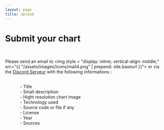 ```yaml
---
layout: page
title: Upload
---
```


# Submit your chart

<br>


Please send an email to <img style = "display: inline;  vertical-align: middle;" src="{{ "/assets/images/icons/mail4.png" | prepend: site.baseurl }}"> or via the [Discord Serveur](https://discord.gg/MkyKZh8ANy) with the following informations :

<br>

<div style="margin-left : 3rem">
- Title<br>
- Small description<br>
- Hight resolution chart image<br>
- Technology used<br>
- Source code or file if any<br>
- License<br>
- Year<br>
- Sources
</div>

